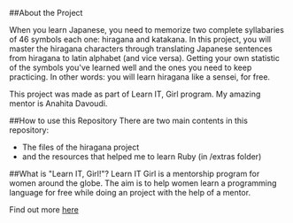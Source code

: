 ##About the Project

When you learn Japanese, you need to memorize two complete syllabaries of 46 symbols each one: hiragana and katakana. In this project, you will master the hiragana characters through translating Japanese sentences from hiragana to latin alphabet (and vice versa). Getting your own statistic of the symbols you've learned well and the ones you need to keep practicing. In other words: you will learn hiragana like a sensei, for free. 

This project was made as part of Learn IT, Girl program. My amazing mentor is Anahita Davoudi.

##How to use this Repository
There are two main contents in this repository: 
- The files of the hiragana project
- and the resources that helped me to learn Ruby (in /extras folder)

##What is "Learn IT, Girl!"?
Learn IT Girl is a mentorship program for women around the globe. The aim is to help women learn a programming language for free while doing an project with the help of a mentor.

Find out more [here](https://www.learnitgirl.com/)
